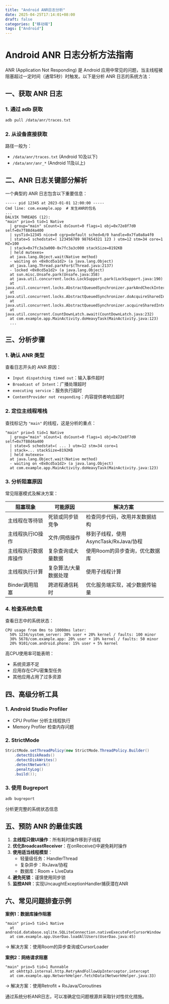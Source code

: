```yaml
---
title: "Android ANR日志分析"
date: 2025-04-25T17:14:01+08:00
draft: false
categories: ["移动端"]
tags: ["Android"]
---
```


# Android ANR 日志分析方法指南

ANR (Application Not Responding) 是 Android 应用中常见的问题，当主线程被阻塞超过一定时间（通常5秒）时触发。以下是分析 ANR 日志的系统方法：

## 一、获取 ANR 日志

### 1. 通过 adb 获取
```bash
adb pull /data/anr/traces.txt
```

### 2. 从设备直接获取
路径一般为：
- `/data/anr/traces.txt` (Android 10及以下)
- `/data/anr/anr_*` (Android 11及以上)

## 二、ANR 日志关键部分解析

一个典型的 ANR 日志包含以下重要信息：

```
----- pid 12345 at 2023-01-01 12:00:00 -----
Cmd line: com.example.app  # 发生ANR的包名
...
DALVIK THREADS (12):
"main" prio=5 tid=1 Native
  | group="main" sCount=1 dsCount=0 flags=1 obj=0x72e8f7d0 self=0x7f88d4a400
  | sysTid=12345 nice=0 cgrp=default sched=0/0 handle=0x7fa0a8a4f0
  | state=S schedstat=( 123456789 987654321 123 ) utm=12 stm=34 core=1 HZ=100
  | stack=0x7fc3a3a000-0x7fc3a3c000 stackSize=8192KB
  | held mutexes=
  at java.lang.Object.wait(Native method)
  - waiting on <0x0cd5a1d2> (a java.lang.Object)
  at java.lang.Thread.parkFor$(Thread.java:2137)
  - locked <0x0cd5a1d2> (a java.lang.Object)
  at sun.misc.Unsafe.park(Unsafe.java:358)
  at java.util.concurrent.locks.LockSupport.park(LockSupport.java:190)
  at java.util.concurrent.locks.AbstractQueuedSynchronizer.parkAndCheckInterrupt(AbstractQueuedSynchronizer.java:868)
  at java.util.concurrent.locks.AbstractQueuedSynchronizer.doAcquireSharedInterruptibly(AbstractQueuedSynchronizer.java:1021)
  at java.util.concurrent.locks.AbstractQueuedSynchronizer.acquireSharedInterruptibly(AbstractQueuedSynchronizer.java:1328)
  at java.util.concurrent.CountDownLatch.await(CountDownLatch.java:232)
  at com.example.app.MainActivity.doHeavyTask(MainActivity.java:123)
  ...
```

## 三、分析步骤

### 1. 确认 ANR 类型
查看日志开头的 ANR 原因：
- `Input dispatching timed out`：输入事件超时
- `Broadcast of Intent`：广播处理超时
- `executing service`：服务执行超时
- `ContentProvider not responding`：内容提供者响应超时

### 2. 定位主线程堆栈
查找标记为 `"main"` 的线程，这是分析的重点：

```
"main" prio=5 tid=1 Native
  | group="main" sCount=1 dsCount=0 flags=1 obj=0x72e8f7d0 self=0x7f88d4a400
  | state=S schedstat=( ... ) utm=12 stm=34 core=1
  | stack=... stackSize=8192KB
  | held mutexes=
  at java.lang.Object.wait(Native method)
  - waiting on <0x0cd5a1d2> (a java.lang.Object)
  at com.example.app.MainActivity.doHeavyTask(MainActivity.java:123)
```

### 3. 分析阻塞原因

常见阻塞模式及解决方案：

| 阻塞现象 | 可能原因 | 解决方案 |
|---------|---------|---------|
| 主线程在等待锁 | 死锁或同步锁竞争 | 检查同步代码，改用并发数据结构 |
| 主线程执行IO操作 | 文件/网络操作 | 移到子线程，使用AsyncTask/RxJava/协程 |
| 主线程执行数据库操作 | 复杂查询或大量数据 | 使用Room的异步查询，优化数据库 |
| 主线程执行计算 | 复杂算法/大量数据处理 | 使用子线程计算 |
| Binder调用阻塞 | 跨进程通信耗时 | 优化服务端实现，减少数据传输量 |

### 4. 检查系统负载

查看日志中的系统状态：
```
CPU usage from 0ms to 10000ms later:
  50% 1234/system_server: 30% user + 20% kernel / faults: 100 minor
  30% 5678/com.example.app: 20% user + 10% kernel / faults: 50 minor
  20% 9101/com.android.phone: 15% user + 5% kernel
```

高CPU使用率可能表明：
- 系统资源不足
- 应用存在CPU密集型任务
- 其他应用占用了过多资源

## 四、高级分析工具

### 1. Android Studio Profiler
- CPU Profiler 分析主线程执行
- Memory Profiler 检查内存问题

### 2. StrictMode
```java
StrictMode.setThreadPolicy(new StrictMode.ThreadPolicy.Builder()
    .detectDiskReads()
    .detectDiskWrites()
    .detectNetwork()
    .penaltyLog()
    .build());
```

### 3. 使用 Bugreport
```bash
adb bugreport
```
分析更完整的系统状态信息

## 五、预防 ANR 的最佳实践

1. **主线程只做UI操作**：所有耗时操作移到子线程
2. **优化BroadcastReceiver**：在onReceive()中避免耗时操作
3. **使用适当线程模型**：
    - 轻量级任务：HandlerThread
    - 复杂异步：RxJava/协程
    - 数据库：Room + LiveData
4. **避免死锁**：谨慎使用同步锁
5. **监控ANR**：实现UncaughtExceptionHandler捕获潜在ANR

## 六、常见问题排查示例

**案例1：数据库操作阻塞**
```
"main" prio=5 tid=1 Native
  at android.database.sqlite.SQLiteConnection.nativeExecuteForCursorWindow
  at com.example.app.UserDao.loadAllUsers(UserDao.java:45)
```
→ 解决方案：使用Room的异步查询或CursorLoader

**案例2：网络请求阻塞**
```
"main" prio=5 tid=1 Runnable
  at okhttp3.internal.http.RetryAndFollowUpInterceptor.intercept
  at com.example.app.NetworkHelper.fetchData(NetworkHelper.java:33)
```
→ 解决方案：使用Retrofit + RxJava/Coroutines

通过系统分析ANR日志，可以准确定位问题根源并采取针对性优化措施。
